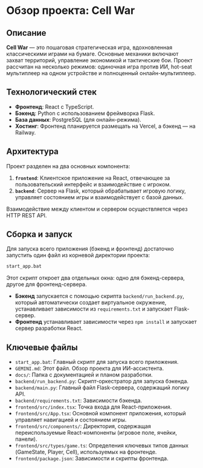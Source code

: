 # Обзор проекта: Cell War

## Описание

**Cell War** — это пошаговая стратегическая игра, вдохновленная классическими играми на бумаге. Основные механики включают захват территорий, управление экономикой и тактические бои. Проект рассчитан на несколько режимов: одиночная игра против ИИ, hot-seat мультиплеер на одном устройстве и полноценный онлайн-мультиплеер.

## Технологический стек

- **Фронтенд**: React с TypeScript.
- **Бэкенд**: Python с использованием фреймворка Flask.
- **База данных**: PostgreSQL (для онлайн-режима).
- **Хостинг**: Фронтенд планируется размещать на Vercel, а бэкенд — на Railway.

## Архитектура

Проект разделен на два основных компонента:

1.  **`frontend`**: Клиентское приложение на React, отвечающее за пользовательский интерфейс и взаимодействие с игроком.
2.  **`backend`**: Сервер на Flask, который обрабатывает игровую логику, управляет состоянием игры и взаимодействует с базой данных.

Взаимодействие между клиентом и сервером осуществляется через HTTP REST API.

## Сборка и запуск

Для запуска всего приложения (бэкенд и фронтенд) достаточно запустить один файл из корневой директории проекта:

```bash
start_app.bat
```

Этот скрипт откроет два отдельных окна: одно для бэкенд-сервера, другое для фронтенд-сервера.

- **Бэкенд** запускается с помощью скрипта `backend/run_backend.py`, который автоматически создает виртуальное окружение, устанавливает зависимости из `requirements.txt` и запускает Flask-сервер.
- **Фронтенд** устанавливает зависимости через `npm install` и запускает сервер разработки React.

## Ключевые файлы

-   `start_app.bat`: Главный скрипт для запуска всего приложения.
-   `GEMINI.md`: Этот файл. Обзор проекта для ИИ-ассистента.
-   `docs/`: Папка с документацией и планом разработки.
-   `backend/run_backend.py`: Скрипт-оркестратор для запуска бэкенда.
-   `backend/main.py`: Главный файл Flask-сервера, содержащий логику API.
-   `backend/requirements.txt`: Зависимости бэкенда.
-   `frontend/src/index.tsx`: Точка входа для React-приложения.
-   `frontend/src/App.tsx`: Основной компонент приложения, который управляет навигацией и состоянием игры.
-   `frontend/src/components/`: Директория, содержащая переиспользуемые React-компоненты (игровое поле, ячейки, панели).
-   `frontend/src/types/game.ts`: Определения ключевых типов данных (GameState, Player, Cell), используемых на фронтенде.
-   `frontend/package.json`: Зависимости и скрипты фронтенда.